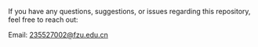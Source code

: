 If you have any questions, suggestions, or issues regarding this repository, feel free to reach out:

Email: 235527002@fzu.edu.cn
